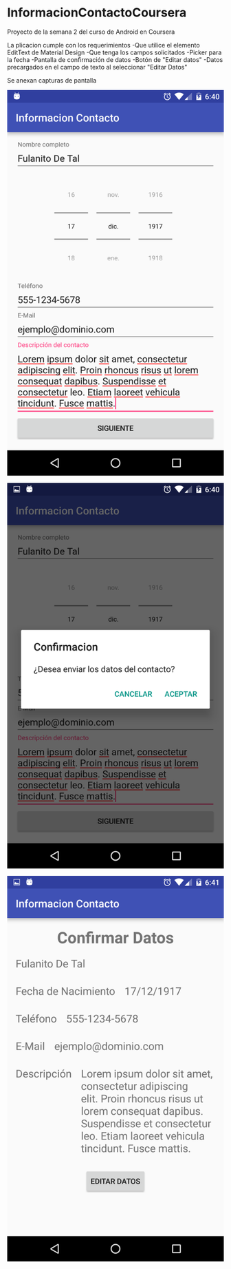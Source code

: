 # InformacionContactoCoursera
Proyecto de la semana 2 del curso de Android en Coursera

La plicacion cumple con los requerimientos 
-Que utilice el elemento EditText de Material Design
-Que tenga los campos solicitados
-Picker para la fecha
-Pantalla de confirmación de datos
-Botón de "Editar datos"
-Datos precargados en el campo de texto al seleccionar "Editar Datos"

Se anexan capturas de pantalla

![Alt text](/Screenshot_20160821-184055.png?raw=true "Datos a enviar")

![Alt text](/Screenshot_20160821-184059.png?raw=true "Dialogo de confirmacion")

![Alt text](/Screenshot_20160821-184107.png?raw=true "Datos del contacto")
